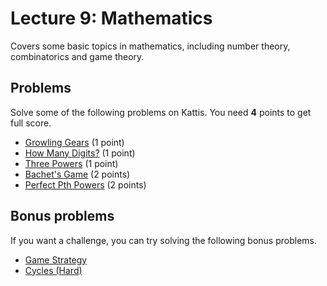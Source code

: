 # Lecture 9: Mathematics

Covers some basic topics in mathematics, including number theory, combinatorics and game theory.

<h2>Problems</h2>
Solve some of the following problems on Kattis. You need <b>4</b> points to get full score.
<ul>
<li><a href="https://open.kattis.com/problems/growlinggears">Growling Gears</a> (1 point)</li>
<li><a href="https://open.kattis.com/problems/howmanydigits">How Many Digits?</a> (1 point)</li>
<li><a href="https://open.kattis.com/problems/threepowers">Three Powers</a> (1 point)</li>
<li><a href="https://open.kattis.com/problems/bachetsgame">Bachet&#039;s Game</a> (2 points)</li>
<li><a href="https://open.kattis.com/problems/perfectpowers">Perfect Pth Powers</a> (2 points)</li>
</ul>
<h2>Bonus problems</h2>
If you want a challenge, you can try solving the following bonus problems.
<ul>
<li><a href="https://open.kattis.com/problems/game">Game Strategy</a></li>
<li><a href="https://open.kattis.com/problems/cycleshard">Cycles (Hard)</a></li>
</ul>
